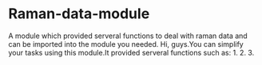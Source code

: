 # Raman-data-module
A module which provided serveral functions to deal with raman data and can be imported into the module you needed.
Hi, guys.You can simplify your tasks using this module.It provided serveral functions such as:
1. 
2. 
3. 
